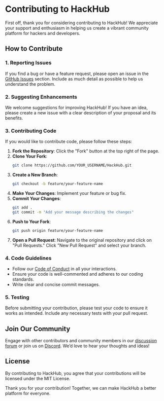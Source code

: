 # Contributing to HackHub

First off, thank you for considering contributing to HackHub! We appreciate your support and enthusiasm in helping us create a vibrant community platform for hackers and developers.

## How to Contribute

### 1. Reporting Issues
If you find a bug or have a feature request, please open an issue in the [GitHub Issues](https://github.com/KarolinaGroszewska/HackHub/issues) section. Include as much detail as possible to help us understand the problem.

### 2. Suggesting Enhancements
We welcome suggestions for improving HackHub! If you have an idea, please create a new issue with a clear description of your proposal and its benefits.

### 3. Contributing Code
If you would like to contribute code, please follow these steps:

1. **Fork the Repository**: Click the "Fork" button at the top right of the page.
2. **Clone Your Fork**: 
   ```bash
   git clone https://github.com/YOUR_USERNAME/HackHub.git
   ```
3. **Create a New Branch**: 
   ```bash
   git checkout -b feature/your-feature-name
   ```
4. **Make Your Changes**: Implement your feature or bug fix.
5. **Commit Your Changes**: 
   ```bash
   git add .
   git commit -m "Add your message describing the changes"
   ```
6. **Push to Your Fork**: 
   ```bash
   git push origin feature/your-feature-name
   ```
7. **Open a Pull Request**: Navigate to the original repository and click on "Pull Requests." Click "New Pull Request" and select your branch.

### 4. Code Guidelines
- Follow our [Code of Conduct](https://github.com/KarolinaGroszewska/HackHub?tab=coc-ov-file) in all your interactions.
- Ensure your code is well-commented and adheres to our coding standards.
- Write clear and concise commit messages.

### 5. Testing
Before submitting your contribution, please test your code to ensure it works as intended. Include any necessary tests with your pull request.

## Join Our Community
Engage with other contributors and community members in our [discussion forum](#) or join us on [Discord](#). We’d love to hear your thoughts and ideas!

## License
By contributing to HackHub, you agree that your contributions will be licensed under the MIT License.

Thank you for your contribution! Together, we can make HackHub a better platform for everyone.
